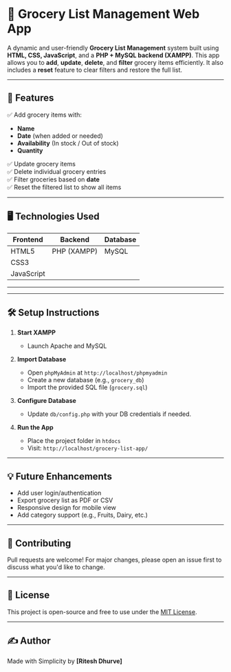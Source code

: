 # 🛒 Grocery List Management Web App

A dynamic and user-friendly **Grocery List Management** system built using **HTML, CSS, JavaScript**, and a **PHP + MySQL backend (XAMPP)**. This app allows you to **add**, **update**, **delete**, and **filter** grocery items efficiently. It also includes a **reset** feature to clear filters and restore the full list.

---

## 🚀 Features

✅ Add grocery items with:
- **Name**
- **Date** (when added or needed)
- **Availability** (In stock / Out of stock)
- **Quantity**

✅ Update grocery items  
✅ Delete individual grocery entries  
✅ Filter groceries based on **date**  
✅ Reset the filtered list to show all items  

---

## 🖥️ Technologies Used

| Frontend     | Backend        | Database |
|--------------|----------------|----------|
| HTML5        | PHP (XAMPP)     | MySQL    |
| CSS3         |                |          |
| JavaScript   |                |          |

---


---

## 🛠️ Setup Instructions

1. **Start XAMPP**
   - Launch Apache and MySQL

2. **Import Database**
   - Open `phpMyAdmin` at `http://localhost/phpmyadmin`
   - Create a new database (e.g., `grocery_db`)
   - Import the provided SQL file (`grocery.sql`)

3. **Configure Database**
   - Update `db/config.php` with your DB credentials if needed.

4. **Run the App**
   - Place the project folder in `htdocs`
   - Visit: `http://localhost/grocery-list-app/`

---

## 💡 Future Enhancements

- Add user login/authentication
- Export grocery list as PDF or CSV
- Responsive design for mobile view
- Add category support (e.g., Fruits, Dairy, etc.)

---

## 🙌 Contributing

Pull requests are welcome! For major changes, please open an issue first to discuss what you'd like to change.

---

## 📃 License

This project is open-source and free to use under the [MIT License](LICENSE).

---

## ✍️ Author

Made with Simplicity by **[Ritesh Dhurve]**



